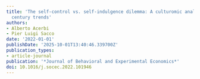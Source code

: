 ```yaml
---
title: 'The self-control vs. self-indulgence dilemma: A culturomic analysis of 20th
  century trends'
authors:
- Alberto Acerbi
- Pier Luigi Sacco
date: '2022-01-01'
publishDate: '2025-10-01T13:40:46.339700Z'
publication_types:
- article-journal
publication: '*Journal of Behavioral and Experimental Economics*'
doi: 10.1016/j.socec.2022.101946
---
```

